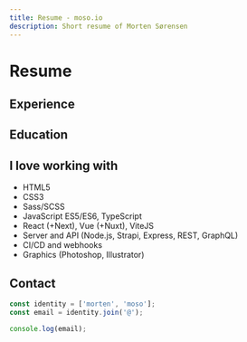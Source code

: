 ```yaml
---
title: Resume - moso.io
description: Short resume of Morten Sørensen
---
```


# Resume

<PageDivider />

## Experience

<ExperienceList />

## Education

<EducationList />

## I love working with

- HTML5
- CSS3
- Sass/SCSS
- JavaScript ES5/ES6, TypeScript
- React (+Next), Vue (+Nuxt), ViteJS
- Server and API (Node.js, Strapi, Express, REST, GraphQL)
- CI/CD and webhooks
- Graphics (Photoshop, Illustrator)

## Contact

```javascript
const identity = ['morten', 'moso'];
const email = identity.join('@');

console.log(email);
```
